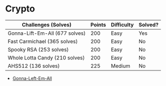 # Crypto

Challenges (Solves) 			| Points	| Difficulty | Solved?
--------------------------------|-----------|------------|----------
Gonna-Lift-Em-All (677 solves)	| 200		| Easy		 | Yes
Fast Carmichael (365 solves)	| 200		| Easy		 | No
Spooky RSA (253 solves)			| 200		| Easy		 | No
Whole Lotta Candy (210 solves)	| 200		| Easy		 | No
AHS512 (136 solves)			    | 225	    | Medium	 | No

- [Gonna-Left-Em-All](https://github.com/siunam321/CTF-Writeups/blob/main/HackTheBoo/Crypto/Gonna-Left-Em-All/README.md)